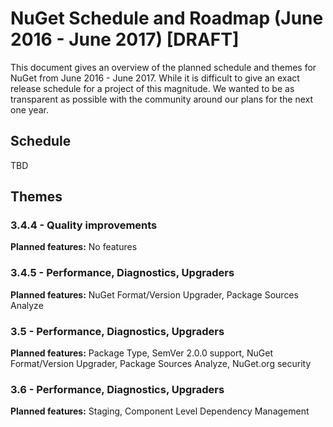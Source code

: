 # NuGet Schedule and Roadmap (June 2016 - June 2017) [DRAFT]

This document gives an overview of the planned schedule and themes for NuGet from June 2016 - June 2017. While it is difficult to give an exact release schedule for a project of this magnitude. We wanted to be as transparent as possible with the community around our plans for the next one year.

## Schedule
TBD

## Themes

### 3.4.4 - Quality improvements

**Planned features:** No features

### 3.4.5 - Performance, Diagnostics, Upgraders

**Planned features:** NuGet Format/Version Upgrader, Package Sources Analyze

### 3.5 - Performance, Diagnostics, Upgraders

**Planned features:** Package Type, SemVer 2.0.0 support, NuGet Format/Version Upgrader, Package Sources Analyze, NuGet.org security

### 3.6 - Performance, Diagnostics, Upgraders

**Planned features:** Staging, Component Level Dependency Management
